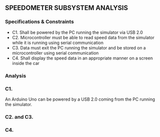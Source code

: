 SPEEDOMETER SUBSYSTEM ANALYSIS
--------------------

### Specifications & Constraints
- C1. Shall be powered by the PC running the simulator via USB 2.0
-	C2. Microcontroller must be able to read speed data from the simulator while it is running using serial communication
-	C3. Data must exit the PC running the simulator and be stored on a microcontroller using serial communication
-	C4. Shall display the speed data in an appropriate manner on a screen inside the car

### Analysis

### C1. 
An Arduino Uno can be powered by a USB 2.0 coming from the PC running the simulator.

### C2. and C3.

### C4. 
